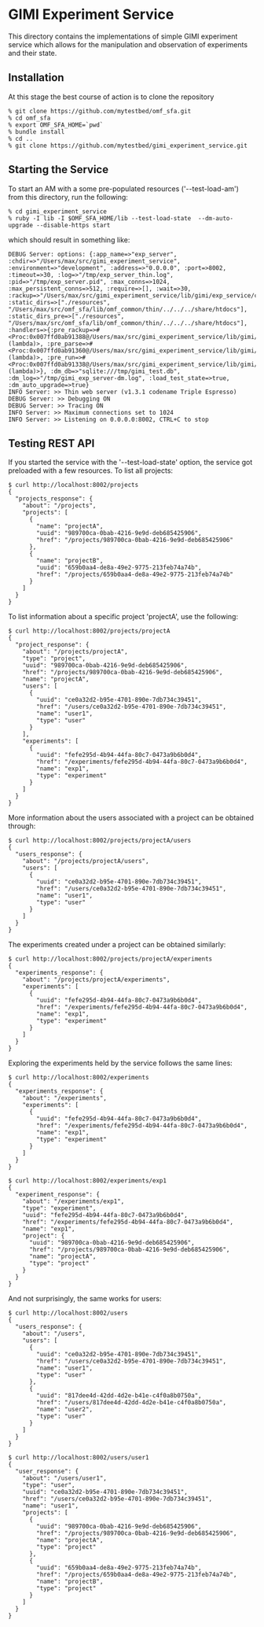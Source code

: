 
GIMI Experiment Service
=======================

This directory contains the implementations of simple GIMI experiment service which 
allows for the manipulation and observation of experiments and their state.

Installation
------------

At this stage the best course of action is to clone the repository

    % git clone https://github.com/mytestbed/omf_sfa.git
    % cd omf_sfa
    % export OMF_SFA_HOME=`pwd`
    % bundle install
    % cd ..
    % git clone https://github.com/mytestbed/gimi_experiment_service.git
    
Starting the Service
--------------------

To start an AM with a some pre-populated resources ('--test-load-am') from this directory, run the following:

    % cd gimi_experiment_service
    % ruby -I lib -I $OMF_SFA_HOME/lib --test-load-state  --dm-auto-upgrade --disable-https start
    
which should result in something like:

    DEBUG Server: options: {:app_name=>"exp_server", :chdir=>"/Users/max/src/gimi_experiment_service", :environment=>"development", :address=>"0.0.0.0", :port=>8002, :timeout=>30, :log=>"/tmp/exp_server_thin.log", :pid=>"/tmp/exp_server.pid", :max_conns=>1024, :max_persistent_conns=>512, :require=>[], :wait=>30, :rackup=>"/Users/max/src/gimi_experiment_service/lib/gimi/exp_service/config.ru", :static_dirs=>["./resources", "/Users/max/src/omf_sfa/lib/omf_common/thin/../../../share/htdocs"], :static_dirs_pre=>["./resources", "/Users/max/src/omf_sfa/lib/omf_common/thin/../../../share/htdocs"], :handlers=>{:pre_rackup=>#<Proc:0x007ffd0ab91388@/Users/max/src/gimi_experiment_service/lib/gimi/exp_service/server.rb:83 (lambda)>, :pre_parse=>#<Proc:0x007ffd0ab91360@/Users/max/src/gimi_experiment_service/lib/gimi/exp_service/server.rb:85 (lambda)>, :pre_run=>#<Proc:0x007ffd0ab91338@/Users/max/src/gimi_experiment_service/lib/gimi/exp_service/server.rb:94 (lambda)>}, :dm_db=>"sqlite:///tmp/gimi_test.db", :dm_log=>"/tmp/gimi_exp_server-dm.log", :load_test_state=>true, :dm_auto_upgrade=>true}
    INFO Server: >> Thin web server (v1.3.1 codename Triple Espresso)
    DEBUG Server: >> Debugging ON
    DEBUG Server: >> Tracing ON
    INFO Server: >> Maximum connections set to 1024
    INFO Server: >> Listening on 0.0.0.0:8002, CTRL+C to stop
    

Testing REST API
----------------

If you started the service with the '--test-load-state' option, the service got preloaded with a few
resources. To list all projects:

    $ curl http://localhost:8002/projects
    {
      "projects_response": {
        "about": "/projects",
        "projects": [
          {
            "name": "projectA",
            "uuid": "989700ca-0bab-4216-9e9d-deb685425906",
            "href": "/projects/989700ca-0bab-4216-9e9d-deb685425906"
          },
          {
            "name": "projectB",
            "uuid": "659b0aa4-de8a-49e2-9775-213feb74a74b",
            "href": "/projects/659b0aa4-de8a-49e2-9775-213feb74a74b"
          }
        ]
      }
    }
    
To list information about a specific project 'projectA', use the following:

    $ curl http://localhost:8002/projects/projectA
    {
      "project_response": {
        "about": "/projects/projectA",
        "type": "project",
        "uuid": "989700ca-0bab-4216-9e9d-deb685425906",
        "href": "/projects/989700ca-0bab-4216-9e9d-deb685425906",
        "name": "projectA",
        "users": [
          {
            "uuid": "ce0a32d2-b95e-4701-890e-7db734c39451",
            "href": "/users/ce0a32d2-b95e-4701-890e-7db734c39451",
            "name": "user1",
            "type": "user"
          }
        ],
        "experiments": [
          {
            "uuid": "fefe295d-4b94-44fa-80c7-0473a9b6b0d4",
            "href": "/experiments/fefe295d-4b94-44fa-80c7-0473a9b6b0d4",
            "name": "exp1",
            "type": "experiment"
          }
        ]
      }
    }

More information about the users associated with a project can be obtained through:

    $ curl http://localhost:8002/projects/projectA/users
    {
      "users_response": {
        "about": "/projects/projectA/users",
        "users": [
          {
            "uuid": "ce0a32d2-b95e-4701-890e-7db734c39451",
            "href": "/users/ce0a32d2-b95e-4701-890e-7db734c39451",
            "name": "user1",
            "type": "user"
          }
        ]
      }
    }
    
The experiments created under a project can be obtained similarly:

    $ curl http://localhost:8002/projects/projectA/experiments
    {
      "experiments_response": {
        "about": "/projects/projectA/experiments",
        "experiments": [
          {
            "uuid": "fefe295d-4b94-44fa-80c7-0473a9b6b0d4",
            "href": "/experiments/fefe295d-4b94-44fa-80c7-0473a9b6b0d4",
            "name": "exp1",
            "type": "experiment"
          }
        ]
      }
    }
    
Exploring the experiments held by the service follows the same lines:

    $ curl http://localhost:8002/experiments
    {
      "experiments_response": {
        "about": "/experiments",
        "experiments": [
          {
            "uuid": "fefe295d-4b94-44fa-80c7-0473a9b6b0d4",
            "href": "/experiments/fefe295d-4b94-44fa-80c7-0473a9b6b0d4",
            "name": "exp1",
            "type": "experiment"
          }
        ]
      }
    }
    
    $ curl http://localhost:8002/experiments/exp1
    {
      "experiment_response": {
        "about": "/experiments/exp1",
        "type": "experiment",
        "uuid": "fefe295d-4b94-44fa-80c7-0473a9b6b0d4",
        "href": "/experiments/fefe295d-4b94-44fa-80c7-0473a9b6b0d4",
        "name": "exp1",
        "project": {
          "uuid": "989700ca-0bab-4216-9e9d-deb685425906",
          "href": "/projects/989700ca-0bab-4216-9e9d-deb685425906",
          "name": "projectA",
          "type": "project"
        }
      }
    }
    
And not surprisingly, the same works for users:

    $ curl http://localhost:8002/users
    {
      "users_response": {
        "about": "/users",
        "users": [
          {
            "uuid": "ce0a32d2-b95e-4701-890e-7db734c39451",
            "href": "/users/ce0a32d2-b95e-4701-890e-7db734c39451",
            "name": "user1",
            "type": "user"
          },
          {
            "uuid": "817dee4d-42dd-4d2e-b41e-c4f0a8b0750a",
            "href": "/users/817dee4d-42dd-4d2e-b41e-c4f0a8b0750a",
            "name": "user2",
            "type": "user"
          }
        ]
      }
    }
    
    $ curl http://localhost:8002/users/user1
    {
      "user_response": {
        "about": "/users/user1",
        "type": "user",
        "uuid": "ce0a32d2-b95e-4701-890e-7db734c39451",
        "href": "/users/ce0a32d2-b95e-4701-890e-7db734c39451",
        "name": "user1",
        "projects": [
          {
            "uuid": "989700ca-0bab-4216-9e9d-deb685425906",
            "href": "/projects/989700ca-0bab-4216-9e9d-deb685425906",
            "name": "projectA",
            "type": "project"
          },
          {
            "uuid": "659b0aa4-de8a-49e2-9775-213feb74a74b",
            "href": "/projects/659b0aa4-de8a-49e2-9775-213feb74a74b",
            "name": "projectB",
            "type": "project"
          }
        ]
      }
    }    

